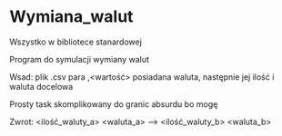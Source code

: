 # Wymiana_walut

Wszystko w bibliotece stanardowej

Program do symulacji wymiany walut

Wsad:
plik .csv para <nazwa>,<wartość>
posiadana waluta, następnie jej ilość i waluta docelowa

Prosty task skomplikowany do granic absurdu bo mogę 

Zwrot:
<ilość_waluty_a> <waluta_a> --> <ilość_waluty_b> <waluta_b>
